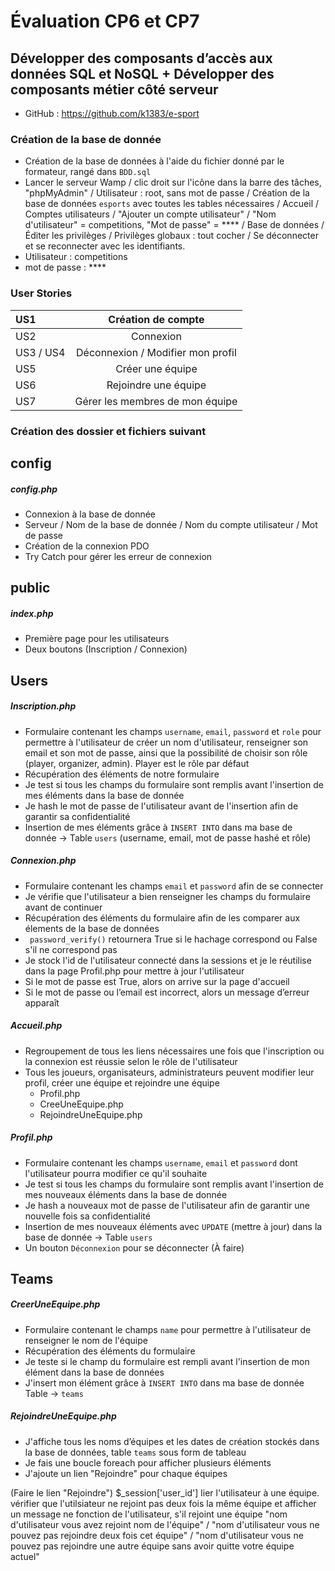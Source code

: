 # Évaluation CP6 et CP7 
## Développer des composants d’accès aux données SQL et NoSQL + Développer des composants métier côté serveur

- GitHub : https://github.com/k1383/e-sport

### Création de la base de donnée 

- Création de la base de données à l'aide du fichier donné par le formateur, rangé dans `BDD.sql`
- Lancer le serveur Wamp / clic droit sur l'icône dans la barre des tâches, "phpMyAdmin" / Utilisateur : root, sans mot de passe / Création de la base de données `esports` avec toutes les tables nécessaires / Accueil / Comptes utilisateurs / "Ajouter un compte utilisateur" / "Nom d'utilisateur" = competitions, "Mot de passe" = **** / Base de données / Éditer les privilèges / Privilèges globaux : tout cocher / Se déconnecter et se reconnecter avec les identifiants.
- Utilisateur : competitions
- mot de passe : ****

### User Stories

| US1 | Création de compte | 
| :--------------- |:---------------:| 
| US2 | Connexion |  
| US3 / US4 | Déconnexion / Modifier mon profil |   
| US5 | Créer une équipe |  
| US6 | Rejoindre une équipe |  
| US7 | Gérer les membres de mon équipe |

### Création des dossier et fichiers suivant 

## config 
##### config.php
- Connexion à la base de donnée 
- Serveur / Nom de la base de donnée / Nom du compte utilisateur / Mot de passe
- Création de la connexion PDO
- Try Catch pour gérer les erreur de connexion 

## public
##### index.php
- Première page pour les utilisateurs 
- Deux boutons (Inscription / Connexion)

## Users

##### Inscription.php
- Formulaire contenant les champs `username`, `email`, `password` et `role` pour permettre à l'utilisateur de créer un nom d'utilisateur, renseigner son email et son mot de passe, ainsi que la possibilité de choisir son rôle (player, organizer, admin). Player est le rôle par défaut
- Récupération des éléments de notre formulaire
- Je test si tous les champs du formulaire sont remplis avant l'insertion de mes éléments dans la base de donnée
- Je hash le mot de passe de l'utilisateur avant de l'insertion afin de garantir sa confidentialité 
- Insertion de mes éléments grâce à `INSERT INTO` dans ma base de donnée → Table `users` (username, email, mot de passe hashé et rôle)

##### Connexion.php
- Formulaire contenant les champs `email` et `password` afin de se connecter
- Je vérifie que l'utilisateur a bien renseigner les champs du formulaire avant de continuer
- Récupération des éléments du formulaire afin de les comparer aux élements de la base de données
- ` password_verify()` retournera True si le hachage correspond ou False s'il ne correspond pas
- Je stock l'id de l'utilisateur connecté dans la sessions et je le réutilise dans la page Profil.php pour mettre à jour l'utilisateur
- Si le mot de passe est True, alors on arrive sur la page d'accueil
- Si le mot de passe ou l’email est incorrect, alors un message d’erreur apparaît

##### Accueil.php
- Regroupement de tous les liens nécessaires une fois que l'inscription ou la connexion est réussie selon le rôle de l'utilisateur 
- Tous les joueurs, organisateurs, administrateurs peuvent modifier leur profil, créer une équipe et rejoindre une équipe  
  - Profil.php
  - CreeUneEquipe.php
  - RejoindreUneEquipe.php

##### Profil.php
- Formulaire contenant les champs `username`, `email` et `password` dont l'utilisateur pourra modifier ce qu'il souhaite 
- Je test si tous les champs du formulaire sont remplis avant l'insertion de mes nouveaux éléments dans la base de donnée
- Je hash a nouveaux mot de passe de l'utilisateur afin de garantir une nouvelle fois sa confidentialité
- Insertion de mes nouveaux éléments avec `UPDATE` (mettre à jour) dans la base de donnée → Table `users`
- Un bouton `Déconnexion` pour se déconnecter (À faire)

## Teams

##### CreerUneEquipe.php
- Formulaire contenant le champs `name` pour permettre à l'utilisateur de renseigner le nom de l'équipe 
- Récupération des éléments du formulaire
- Je teste si le champ du formulaire est rempli avant l'insertion de mon élément dans la base de données
- J'insert mon élément grâce à `INSERT INTO` dans ma base de donnée Table → `teams`

##### RejoindreUneEquipe.php
- J'affiche tous les noms d’équipes et les dates de création stockés dans la base de données, table `teams` sous form de tableau 
- Je fais une boucle foreach pour afficher plusieurs éléments
- J'ajoute un lien "Rejoindre" pour chaque équipes

(Faire le lien "Rejoindre")
$_session['user_id'] 
lier l'utilisateur à une équipe.
vérifier que l'utilsiateur ne rejoint pas deux fois la même équipe et afficher un message ne fonction de l'utilisateur, s'il rejoint une équipe "nom d'utilisateur vous avez rejoint nom de l'équipe" / "nom d'utilisateur vous ne pouvez pas rejoindre deux fois cet équipe" / "nom d'utilisateur vous ne pouvez pas rejoindre une autre équipe sans avoir quitte votre équipe actuel"
